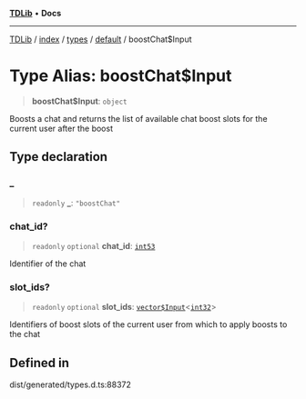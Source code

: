 [**TDLib**](../../../../../../README.md) • **Docs**

***

[TDLib](../../../../../../modules.md) / [index](../../../../../README.md) / [types](../../../README.md) / [default](../README.md) / boostChat$Input

# Type Alias: boostChat$Input

> **boostChat$Input**: `object`

Boosts a chat and returns the list of available chat boost slots for the current user after the boost

## Type declaration

### \_

> `readonly` **\_**: `"boostChat"`

### chat\_id?

> `readonly` `optional` **chat\_id**: [`int53`](int53-1.md)

Identifier of the chat

### slot\_ids?

> `readonly` `optional` **slot\_ids**: [`vector$Input`](vector$Input.md)\<[`int32`](int32-1.md)\>

Identifiers of boost slots of the current user from which to apply boosts to the chat

## Defined in

dist/generated/types.d.ts:88372
